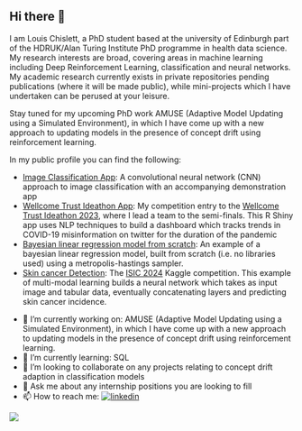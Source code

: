 ## Hi there 👋

I am Louis Chislett, a PhD student based at the university of Edinburgh part of the HDRUK/Alan Turing Institute PhD programme in health data science. My research interests are broad, covering areas in machine learning including Deep Reinforcement Learning, classification and neural networks. My academic research currently exists in private repositories pending publications (where it will be made public), while mini-projects which I have undertaken can be perused at your leisure.

Stay tuned for my upcoming PhD work AMUSE (Adaptive Model Updating using a Simulated Environment), in which I have come up with a new approach to updating models in the presence of concept drift using reinforcement learning.

In my public profile you can find the following:
* [Image Classification App](https://github.com/LouisChislett/Image_Classification_App): A convolutional neural network (CNN) approach to image classification with an accompanying demonstration app
* [Wellcome Trust Ideathon App](https://github.com/LouisChislett/WellcomeIdeathon2023): My competition entry to the [Wellcome Trust Ideathon 2023](https://wellcome.org/grant-funding/schemes/ideathon), where I lead a team to the semi-finals. This R Shiny app uses NLP techniques to build a dashboard which tracks trends in COVID-19 misinformation on twitter for the duration of the pandemic
* [Bayesian linear regression model from scratch](https://github.com/LouisChislett/Bayesian_Linear_Regression_From_Scratch/tree/main): An example of a bayesian linear regression model, built from scratch (i.e. no libraries used) using a metropolis-hastings sampler.
* [Skin cancer Detection](https://github.com/LouisChislett/Skin-Cancer-Detection/tree/main): The [ISIC 2024](https://www.kaggle.com/competitions/isic-2024-challenge) Kaggle competition. This example of multi-modal learning builds a neural network which takes as input image and tabular data, eventually concatenating layers and predicting skin cancer incidence.


- 🔭 I’m currently working on: AMUSE (Adaptive Model Updating using a Simulated Environment), in which I have come up with a new approach to updating models in the presence of concept drift using reinforcement learning.
- 🌱 I’m currently learning: SQL
- 👯 I’m looking to collaborate on any projects relating to concept drift adaption in classification models
- 💬 Ask me about any internship positions you are looking to fill
- 📫 How to reach me: [![linkedin](https://img.shields.io/badge/LinkedIn-0077B5?style=for-the-badge&logo=linkedin&logoColor=white)](https://www.linkedin.com/in/louis-chislett-4ba82919b/)

![](https://komarev.com/ghpvc/?username=LouisChislett)


